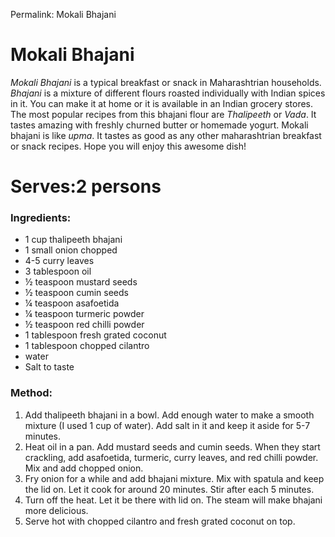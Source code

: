Permalink: Mokali Bhajani

# Mokali Bhajani

_Mokali Bhajani_ is a typical breakfast or snack in Maharashtrian households. _Bhajani_ is  a mixture of different flours roasted individually with Indian spices in it. You can make it at home or it is available in an Indian grocery stores. The most popular recipes from this bhajani flour are _Thalipeeth_ or _Vada_. It tastes amazing with freshly churned butter or homemade yogurt. 
Mokali bhajani is like _upma_. It tastes as good as any other maharashtrian breakfast or snack recipes. Hope you will enjoy this awesome dish! 

# Serves:2 persons

### Ingredients:
* 1 cup thalipeeth bhajani
* 1 small onion chopped
* 4-5 curry leaves
* 3 tablespoon oil
* ½ teaspoon mustard seeds
* ½ teaspoon cumin seeds
* ¼ teaspoon asafoetida
* ¼ teaspoon turmeric powder
* ½ teaspoon red chilli powder
* 1 tablespoon fresh grated coconut
* 1 tablespoon chopped cilantro
* water  
* Salt to taste

### Method:
1. Add thalipeeth bhajani in a bowl. Add enough water to make a smooth mixture (I used 1 cup of water).  Add salt in it and keep it aside for 5-7 minutes. 
2. Heat oil in a pan. Add mustard seeds and cumin seeds. When they start crackling, add asafoetida, turmeric, curry leaves, and red chilli powder. Mix and add chopped onion. 
3. Fry onion for a while and add bhajani mixture. Mix with spatula and keep the lid on. Let it cook for around 20 minutes. Stir after each 5 minutes. 
4. Turn off the heat. Let it be there with lid on. The steam will make bhajani more delicious. 
5. Serve hot with chopped cilantro and fresh grated coconut on top.  
